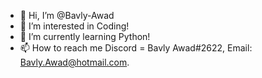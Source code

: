 - 👋 Hi, I’m @Bavly-Awad
- 👀 I’m interested in Coding!
- 🌱 I’m currently learning Python!
- 📫 How to reach me Discord = Bavly Awad#2622, Email: Bavly.Awad@hotmail.com.
